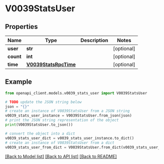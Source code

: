 # V0039StatsUser


## Properties

Name | Type | Description | Notes
------------ | ------------- | ------------- | -------------
**user** | **str** |  | [optional] 
**count** | **int** |  | [optional] 
**time** | [**V0039StatsRpcTime**](V0039StatsRpcTime.md) |  | [optional] 

## Example

```python
from openapi_client.models.v0039_stats_user import V0039StatsUser

# TODO update the JSON string below
json = "{}"
# create an instance of V0039StatsUser from a JSON string
v0039_stats_user_instance = V0039StatsUser.from_json(json)
# print the JSON string representation of the object
print(V0039StatsUser.to_json())

# convert the object into a dict
v0039_stats_user_dict = v0039_stats_user_instance.to_dict()
# create an instance of V0039StatsUser from a dict
v0039_stats_user_from_dict = V0039StatsUser.from_dict(v0039_stats_user_dict)
```
[[Back to Model list]](../README.md#documentation-for-models) [[Back to API list]](../README.md#documentation-for-api-endpoints) [[Back to README]](../README.md)


